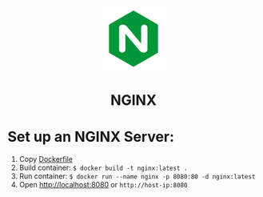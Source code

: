 <div align="center">
  <a href="https://nginx.org">
    <picture>
      <img alt="Nginx logo" src="/x-assets/logos/nginx.svg" height="128">
    </picture>
  </a>
  <h1>NGINX</h1>
</div>



# Set up an NGINX Server:

1. Copy [Dockerfile](./Dockerfile)
2. Build container: `$ docker build -t nginx:latest .`
3. Run container: `$ docker run --name nginx -p 8080:80 -d nginx:latest`
4. Open [http://localhost:8080](http://localhost:8080) or `http://host-ip:8080`
